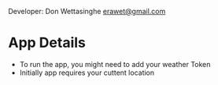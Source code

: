 
Developer: Don Wettasinghe
erawet@gmail.com

# App Details
- To run the app, you might need to add your weather Token
- Initially app requires your cuttent location

